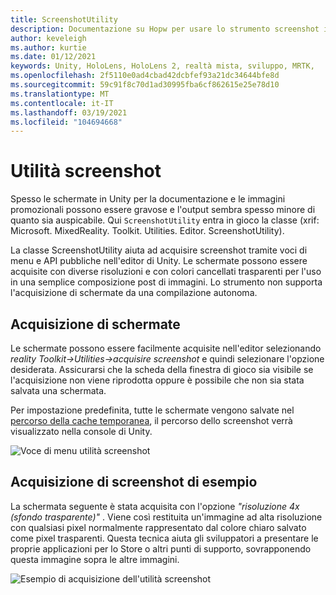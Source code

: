 ```yaml
---
title: ScreenshotUtility
description: Documentazione su Hopw per usare lo strumento screenshot in MRTK
author: keveleigh
ms.author: kurtie
ms.date: 01/12/2021
keywords: Unity, HoloLens, HoloLens 2, realtà mista, sviluppo, MRTK,
ms.openlocfilehash: 2f5110e0ad4cbad42dcbfef93a21dc34644bfe8d
ms.sourcegitcommit: 59c91f8c70d1ad30995fba6cf862615e25e78d10
ms.translationtype: MT
ms.contentlocale: it-IT
ms.lasthandoff: 03/19/2021
ms.locfileid: "104694668"
---
```

# <a name="screenshot-utility"></a>Utilità screenshot

Spesso le schermate in Unity per la documentazione e le immagini promozionali possono essere gravose e l'output sembra spesso minore di quanto sia auspicabile. Qui `ScreenshotUtility` entra in gioco la classe (xrif: Microsoft. MixedReality. Toolkit. Utilities. Editor. ScreenshotUtility).

La classe ScreenshotUtility aiuta ad acquisire screenshot tramite voci di menu e API pubbliche nell'editor di Unity. Le schermate possono essere acquisite con diverse risoluzioni e con colori cancellati trasparenti per l'uso in una semplice composizione post di immagini. Lo strumento non supporta l'acquisizione di schermate da una compilazione autonoma.

## <a name="taking-screenshots"></a>Acquisizione di schermate

Le schermate possono essere facilmente acquisite nell'editor selezionando *reality Toolkit->Utilities->acquisire screenshot* e quindi selezionare l'opzione desiderata. Assicurarsi che la scheda della finestra di gioco sia visibile se l'acquisizione non viene riprodotta oppure è possibile che non sia stata salvata una schermata.

Per impostazione predefinita, tutte le schermate vengono salvate nel [percorso della cache temporanea](https://docs.unity3d.com/ScriptReference/Application-temporaryCachePath.html), il percorso dello screenshot verrà visualizzato nella console di Unity.

![Voce di menu utilità screenshot](../Images/ScreenshotUtility/MRTK_ScreenshotUtility_Menu_Item.png)

## <a name="example-screenshot-capture"></a>Acquisizione di screenshot di esempio

La schermata seguente è stata acquisita con l'opzione *"risoluzione 4x (sfondo trasparente)"* . Viene così restituita un'immagine ad alta risoluzione con qualsiasi pixel normalmente rappresentato dal colore chiaro salvato come pixel trasparenti. Questa tecnica aiuta gli sviluppatori a presentare le proprie applicazioni per lo Store o altri punti di supporto, sovrapponendo questa immagine sopra le altre immagini.

![Esempio di acquisizione dell'utilità screenshot](../Images/ScreenshotUtility/MRTK_ScreenshotUtility_Example_Capture.png)
